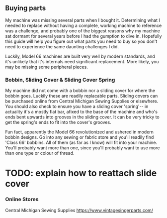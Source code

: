 ## Buying parts

My machine was missing several parts when I bought it. Determining what I needed to replace without having a complete, working machine to reference was a challenge, and probably one of the biggest reasons why my machine sat dormant for several years before I had the gumption to dive in. Hopefully this guide will help you figure out what parts you need to buy so you don't need to experience the same daunting challenges I did.

Luckily, Model 66 machines are built very well by modern standards, and it's unlikely that it's internals need significant replacement. More likely, you may be missing some peripheral pieces.

### Bobbin, Sliding Cover & Sliding Cover Spring

My machine did not come with a bobbin nor a sliding cover for where the bobbin goes. Luckily these are readily replacable parts.  Sliding covers can be purchased online from Central Michigan Sewing Supplies or elsewhere.  You should also check to ensure you have a sliding cover 'spring'-- in actuality it's a mostly flat bar, afixed to the base of the machine and who's ends bent upwards into grooves in the sliding cover. It can be very tricky to get the spring's ends to fit into the cover's grooves.

Fun fact, apparently the Model 66 revolutionized and ushered in modern bobbin designs. Go into any sewing or fabric store and you'll readily find 'Class 66' bobbins.  All of them (as far as I know) will fit into your machine.  You'll probably want more than one, since you'll probably want to use more than one type or colour of thread. 

# TODO: explain how to reattach slide cover


### Online Stores

Central Michigan Sewing Supplies https://www.vintagesingerparts.com/